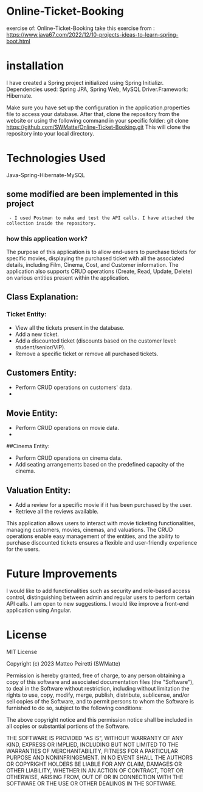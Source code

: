 # Online-Ticket-Booking
exercise of: Online-Ticket-Booking take this exercise from : https://www.java67.com/2022/12/10-projects-ideas-to-learn-spring-boot.html
# installation 
I have created a Spring project initialized using Spring Initializr.
Dependencies used: Spring JPA, Spring Web, MySQL Driver.Framework: Hibernate.

Make sure you have set up the configuration in the application.properties file to access your database.
After that, clone the repository from the website or using the following command in your specific folder:
git clone https://github.com/SWMatte/Online-Ticket-Booking.git
This will clone the repository into your local directory.

# Technologies Used
Java-Spring-Hibernate-MySQL
## some modified are been implemented in this project
     - I used Postman to make and test the API calls. I have attached the collection inside the repository.

### how this application work?

The purpose of this application is to allow end-users to purchase tickets for specific movies, displaying the purchased ticket with all the associated details, including Film, Cinema, Cost, and Customer information. The application also supports CRUD operations (Create, Read, Update, Delete) on various entities present within the application.

## Class Explanation:
### Ticket Entity:

- View all the tickets present in the database.
- Add a new ticket.
- Add a discounted ticket (discounts based on the customer level: student/senior/VIP).
- Remove a specific ticket or remove all purchased tickets.
## Customers Entity:
- Perform CRUD operations on customers' data.
- 
## Movie Entity:
- Perform CRUD operations on movie data.
- 
##Cinema Entity:
- Perform CRUD operations on cinema data.
- Add seating arrangements based on the predefined capacity of the cinema.

## Valuation Entity:
- Add a review for a specific movie if it has been purchased by the user.
- Retrieve all the reviews available.

This application allows users to interact with movie ticketing functionalities, managing customers, movies, cinemas, and valuations. The CRUD operations enable easy management of the entities, and the ability to purchase discounted tickets ensures a flexible and user-friendly experience for the users.

# Future Improvements
I would like to add functionalities such as security and role-based access control, distinguishing between admin and regular users to perform certain API calls. I am open to new suggestions.
I would like improve a front-end application using Angular.

# License
MIT License

Copyright (c) 2023 Matteo Peiretti (SWMatte)

Permission is hereby granted, free of charge, to any person obtaining a copy
of this software and associated documentation files (the "Software"), to deal
in the Software without restriction, including without limitation the rights
to use, copy, modify, merge, publish, distribute, sublicense, and/or sell
copies of the Software, and to permit persons to whom the Software is
furnished to do so, subject to the following conditions:

The above copyright notice and this permission notice shall be included in all
copies or substantial portions of the Software.

THE SOFTWARE IS PROVIDED "AS IS", WITHOUT WARRANTY OF ANY KIND, EXPRESS OR
IMPLIED, INCLUDING BUT NOT LIMITED TO THE WARRANTIES OF MERCHANTABILITY,
FITNESS FOR A PARTICULAR PURPOSE AND NONINFRINGEMENT. IN NO EVENT SHALL THE
AUTHORS OR COPYRIGHT HOLDERS BE LIABLE FOR ANY CLAIM, DAMAGES OR OTHER
LIABILITY, WHETHER IN AN ACTION OF CONTRACT, TORT OR OTHERWISE, ARISING FROM,
OUT OF OR IN CONNECTION WITH THE SOFTWARE OR THE USE OR OTHER DEALINGS IN THE
SOFTWARE.
